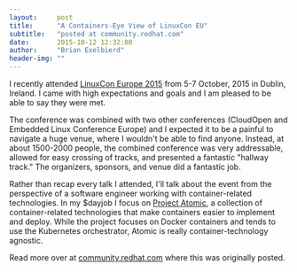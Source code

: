 ```yaml
---
layout:     post
title:      "A Containers-Eye View of LinuxCon EU"
subtitle:   "posted at community.redhat.com"
date:       2015-10-12 12:32:00
author:     "Brian Exelbierd"
header-img: ""
---
```


I recently attended [LinuxCon Europe 2015](http://events.linuxfoundation.org/events/linuxcon-europe) from 5-7 October, 2015 in Dublin, Ireland. I came with high expectations and goals and I am pleased to be able to say they were met.

The conference was combined with two other conferences (CloudOpen and Embedded Linux Conference Europe) and I expected it to be a painful to navigate a huge venue, where I wouldn't be able to find anyone. Instead, at about 1500-2000 people, the combined conference was very addressable, allowed for easy crossing of tracks, and presented a fantastic "hallway track." The organizers, sponsors, and venue did a fantastic job.

Rather than recap every talk I attended, I'll talk about the event from the perspective of a software engineer working with container-related technologies. In my $dayjob I focus on [Project Atomic](http://www.projectatomic.io), a collection of container-related technologies that make containers easier to implement and deploy. While the project focuses on Docker containers and tends to use the Kubernetes orchestrator, Atomic is really container-technology agnostic.

Read more over at [community.redhat.com](http://community.redhat.com/blog/2015/10/a-containers-eye-view-of-linuxcon-eu/) where this was originally posted.

<!--
I attended Alban Crequy's talk, ["Container Mechanics in rkt and Linux"](http://events.linuxfoundation.org/sites/events/files/slides/Container%20mechanics%20in%20rkt%20and%20Linux.pdf). Because I don't work directly on Docker (or rkt), I have a comprehension of how the software works, but not of how it is actually implemented. Crequy's talk provided an in-depth discussion of namespaces, cgroups, and the like to explain the underlying "judo flips" the kernel does to make a container live in its own world. It was great to understand the underlying layers. However, I would have appreciated a talk that included specifics on rkt's implementation choices versus Docker.

Joe Brockmeier from Red Hat moderated a panel discussion between Tom Barlow (Docker), Sebastian Goasguen (Citrix), and Brandon Philips (CoreOS) about containers. As you may know, the technology underlying containers is not new and that a big part of the innovation provided by Docker and others is an easier way to package and access this technology. The conversation had something for everyone involved with containers--from where the technology is going for core developers, to whether containers are just reinventing packaging for operations people and service discovery issues for application developers. I've written more in a separate post on [projectatomic.io](XXX).

Vaclav Pavlin from Red Hat presented [Nulecule](https://github.com/projectatomic/nulecule), a specification for describing multi-container applications, and [Atomic App](https://github.com/projectatomic/atomicapp), an implementation of the Nulecule specification. Deployment of one or a small number of related containers is easy. Once you get to scale configuring and deploying complex applications becomes more challenging. If you have several orchestrators in the mix, the problem becomes exponentially more challenging. Nulecule steps in to provide a way of handing off the automatable portion of deployment to software which allows the user to focus on the configuration parameters that matter. (Note: If you didn't get to see Vaclav's talk and are in the Brno, Czech Republic area, he will be presenting it again at the [Docker Brno Meetup on 15 October](http://www.projectatomic.io/blog/2015/10/docker-brno-meetup/).)

Project Atomic and its components were presented by Brockmeier in a separate session. Joe covered Atomic Host, an innovative build of Linux distributions that leverages their existing trust and packaging and couples it with an atomic updating and rollback features derived from the Gnome Continuous project. He also talked about how the container execution and deployment tools, /usr/bin/atomic, and Atomic App can be used today and improved by you tomorrow.

CoreOS's Philips also presented a 90-minute talk and demonstration on using the CoreOS platform to deploy container applications. CoreOS is a custom Linux distribution built for containers and atomic updating. It includes an automated management layer for updates with the specific intent of shifting operational focus up the stack to the application. He also covered Kubernetes usage and execution in detail and showed off Tectonic, a graphical console for CoreOS clusters.

Ryan Jarvinen from Red Hat demonstrated [OpenShift](https://www.openshift.org/) and how easy it is to have a fully capable end-to-end dev-ops enabled container deployment environment. During the demo audience members were invited to interact with a running app that was scaled to meet demand. A second interactive demo allowed audience members to do a source-to-image deployment directly from GitHub to OpenShift with a single git commit.

There were many other talks of note, and I encourage you to look at other trip reports and the presentations' slides at [the conference website](http://events.linuxfoundation.org/events/linuxcon-europe) for more details. The opportunity to interact with community members from CloudOpen and the Embedded Linux Conference was super and many ideas that I saw solely from a Linux or container perspective were expanded in my conversations with other attendees.
-->
